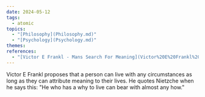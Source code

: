 ```yaml
---  
date: 2024-05-12  
tags:  
  - atomic  
topics:  
  - "[Philosophy](Philosophy.md)"  
  - "[Psychology](Psychology.md)"  
themes:   
references:  
  - "[Victor E Frankl - Mans Search For Meaning](Victor%20E%20Frankl%20-%20Mans%20Search%20For%20Meaning.md)"  
---  
```

Victor E Frankl proposes that a person can live with any circumstances as long as they can attribute meaning to their lives. He quotes Nietzche when he says this: "He who has a why to live can bear with almost any how."